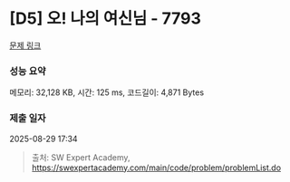 # [D5] 오! 나의 여신님 - 7793 

[문제 링크](https://swexpertacademy.com/main/code/problem/problemDetail.do?contestProbId=AWsBQpPqMNMDFARG) 

### 성능 요약

메모리: 32,128 KB, 시간: 125 ms, 코드길이: 4,871 Bytes

### 제출 일자

2025-08-29 17:34



> 출처: SW Expert Academy, https://swexpertacademy.com/main/code/problem/problemList.do